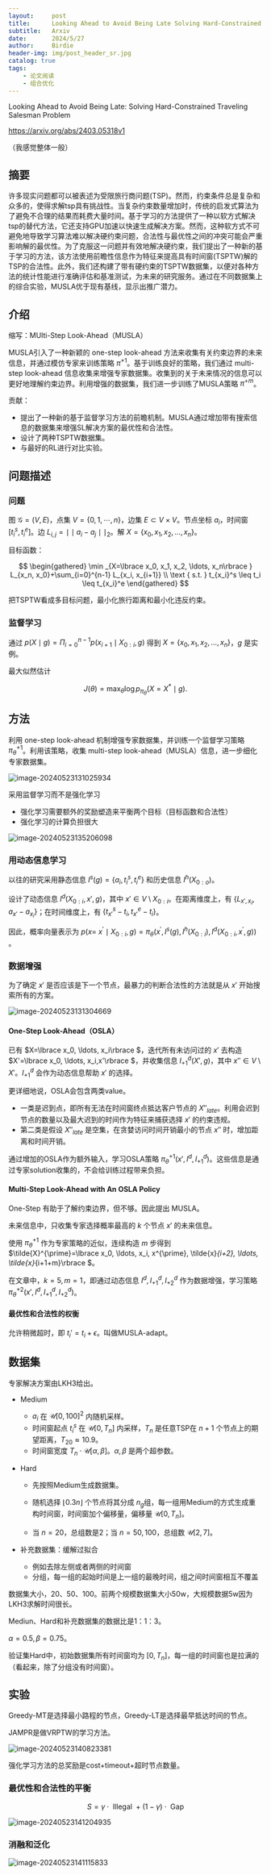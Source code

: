 ```yaml
---
layout:     post
title:      Looking Ahead to Avoid Being Late Solving Hard-Constrained Traveling Salesman Problem
subtitle:   Arxiv
date:       2024/5/27
author:     Birdie
header-img: img/post_header_sr.jpg
catalog: true
tags:
    - 论文阅读
    - 组合优化
---
```


Looking Ahead to Avoid Being Late: Solving Hard-Constrained Traveling Salesman Problem

https://arxiv.org/abs/2403.05318v1

（我感觉整体一般）

## 摘要

许多现实问题都可以被表述为受限旅行商问题(TSP)。然而，约束条件总是复杂和众多的，使得求解tsp具有挑战性。当复杂约束数量增加时，传统的启发式算法为了避免不合理的结果而耗费大量时间。基于学习的方法提供了一种以软方式解决tsp的替代方法，它还支持GPU加速以快速生成解决方案。然而，这种软方式不可避免地导致学习算法难以解决硬约束问题，合法性与最优性之间的冲突可能会严重影响解的最优性。为了克服这一问题并有效地解决硬约束，我们提出了一种新的基于学习的方法，该方法使用前瞻性信息作为特征来提高具有时间窗(TSPTW)解的TSP的合法性。此外，我们还构建了带有硬约束的TSPTW数据集，以便对各种方法的统计性能进行准确评估和基准测试，为未来的研究服务。通过在不同数据集上的综合实验，MUSLA优于现有基线，显示出推广潜力。



## 介绍

缩写：MUlti-Step Look-Ahead（MUSLA）

MUSLA引入了一种新颖的 one-step look-ahead 方法来收集有关约束边界的未来信息，并通过模仿专家来训练策略 $\pi^{+1}$。基于训练良好的策略，我们通过 multi-step look-ahead 信息收集来增强专家数据集。收集到的关于未来情况的信息可以更好地理解约束边界。利用增强的数据集，我们进一步训练了MUSLA策略 $\pi^{+m}$。

贡献：

- 提出了一种新的基于监督学习方法的前瞻机制。MUSLA通过增加带有搜索信息的数据集来增强SL解决方案的最优性和合法性。
- 设计了两种TSPTW数据集。
- 与最好的RL进行对比实验。

## 问题描述

### 问题

图 $\mathcal{G}=(V,E)$，点集 $V=\lbrace 0,1,\cdots,n\rbrace$，边集 $E\subset V\times V$。节点坐标 $a_i$，时间窗 $[t_i^s,t_i^e]$。边 $L_{i,j}=\mid\mid a_i-a_j\mid\mid_2$。解 $X=\lbrace x_0, x_1, x_2, \ldots, x_n\rbrace$。

目标函数：

$$
\begin{gathered}
\min _{X=\lbrace x_0, x_1, x_2, \ldots, x_n\rbrace } L_{x_n, x_0}+\sum_{i=0}^{n-1} L_{x_i, x_{i+1}} \\
\text { s.t. } t_{x_i}^s \leq t_i \leq t_{x_i}^e
\end{gathered}
$$

把TSPTW看成多目标问题，最小化旅行距离和最小化违反约束。

### 监督学习

通过 $p(X\mid g)=\Pi_{i=0}^{n-1}p(x_{i+1}\mid X_{0:i},g)$ 得到 $X=\lbrace x_0, x_1, x_2, \ldots, x_n\rbrace$，$g$ 是实例。

最大似然估计

$$
J(\theta)=\max _\theta \log p_{\pi_\theta}\left(X=X^* \mid g\right) .
$$


## 方法

利用 one-step look-ahead 机制增强专家数据集，并训练一个监督学习策略 $\pi_\theta^{+1}$。利用该策略，收集 multi-step look-ahead（MUSLA）信息，进一步细化专家数据集。

![image-20240523131025934]({{site.url}}/img/2024-5-27-Looking-Ahead-to-Avoid-Being-Late-Solving-Hard-Constrained-Traveling/image-20240523131025934.png)

采用监督学习而不是强化学习

- 强化学习需要额外的奖励塑造来平衡两个目标（目标函数和合法性）
- 强化学习的计算负担很大

![image-20240523135206098]({{site.url}}/img/2024-5-27-Looking-Ahead-to-Avoid-Being-Late-Solving-Hard-Constrained-Traveling/image-20240523135206098.png)

### 用动态信息学习

以往的研究采用静态信息 $I^s(g)=\lbrace a_i,t_i^s,t_i^e\rbrace$ 和历史信息 $I^h(X_{0:o})$​。

设计了动态信息 $I^d(X_{0:i},x',g)$，其中 $x'\in V\setminus X_{0:i}$。在距离维度上，有 $\lbrace L_{x',x_i},a_{x'}-a_{x_i}\rbrace$；在时间维度上，有 $\lbrace t_{x'}^s-t_i,t_{x'}^e-t_i\rbrace$。

因此，概率向量表示为 $p(x=$ $\left.x^{\prime} \mid X_{0: i}, g\right)=\pi_\theta\left(x^{\prime}, I^s(g), I^h\left(X_{0: i}\right), I^d\left(X_{0: i}, x^{\prime}, g\right)\right)$​。

### 数据增强

为了确定 $x'$ 是否应该是下一个节点，最暴力的判断合法性的方法就是从 $x'$ 开始搜索所有的方案。

![image-20240523131304669]({{site.url}}/img/2024-5-27-Looking-Ahead-to-Avoid-Being-Late-Solving-Hard-Constrained-Traveling/image-20240523131304669.png)

#### One-Step Look-Ahead（OSLA）

已有 $X=\lbrace x_0, \ldots, x_i\rbrace $，迭代所有未访问过的 $x'$ 去构造 $X'=\lbrace x_0, \ldots, x_i,x'\rbrace $，并收集信息 $I^d_{+1}(X',g)$，其中 $x''\in V\setminus X'$。$I^d_{+1}$ 会作为动态信息帮助 $x'$ 的选择。

更详细地说，OSLA会包含两类value。

- 一类是迟到点，即所有无法在时间窗终点抵达客户节点的 $X''_{late}$。利用会迟到节点的数量以及最大迟到的时间作为特征来捕获选择 $x'$ 的约束违规。
- 第二类是假设 $X''_{late}$ 是空集，在贪婪访问时间开销最小的节点 $x''$​ 时，增加距离和时间开销。

通过增加的OSLA作为额外输入，学习OSLA策略 $\pi_\theta^{+1}(x',I^d,I_{+1}^d)$​。这些信息是通过专家solution收集的，不会给训练过程带来负担。

#### Multi-Step Look-Ahead with An OSLA Policy

One-Step 有助于了解约束边界，但不够。因此提出 MUSLA。

未来信息中，只收集专家选择概率最高的 $k$ 个节点 $x'$ 的未来信息。

使用 $\pi_\theta^{+1}$ 作为专家策略的近似，连续构造 $m$ 步得到 $\tilde{X}^{\prime}=\lbrace x_0, \ldots, x_i, x^{\prime}, \tilde{x}_{i+2}, \ldots, \tilde{x}_{i+1+m}\rbrace $​。

在文章中，$k=5,m=1$，即通过动态信息 $I^d,I_{+1}^d,I_{+2}^d$ 作为数据增强，学习策略 $\pi_\theta^{+2}(x',I^d,I_{+1}^d,I_{+2}^d)$。

#### 最优性和合法性的权衡

允许稍微超时，即 $t_i'=t_i+\epsilon$。叫做MUSLA-adapt。

## 数据集

专家解决方案由LKH3给出。

- Medium

  - $a_i$ 在 $\mathcal{U}[0,100]^2$ 内随机采样。
  - 时间窗起点 $t_i^s$ 在 $\mathcal{U}[0,T_n]$ 内采样，$T_n$ 是任意TSP在 $n+1$ 个节点上的期望距离，$T_{20}\approx 10.9$。
  - 时间窗宽度 $T_n\cdot \mathcal{U}[\alpha,\beta]$。$\alpha,\beta$​ 是两个超参数。

- Hard

  - 先按照Medium生成数据集。

  - 随机选择 $\lfloor 0.3n\rfloor$ 个节点将其分成 $n_g$​ 组，每一组用Medium的方式生成重构时间窗，时间窗加个偏移量，偏移量 $\mathcal{U}[0,T_n]$。
  - 当 $n=20$，总组数是2；当 $n=50,100$，总组数 $\mathcal{U}[2,7]$。

- 补充数据集：缓解过拟合

  - 例如去除左侧或者两侧的时间窗
  - 分组，每一组的起始时间是上一组的最晚时间，组之间时间窗相互不覆盖

数据集大小，20、50、100。前两个规模数据集大小50w，大规模数据5w因为LKH3求解时间很长。

Mediun、Hard和补充数据集的数据比是1：1：3。

$\alpha=0.5,\beta=0.75$。

验证集Hard中，初始数据集所有时间窗均为 $[0,T_n]$​，每一组的时间窗也是拉满的（看起来，除了分组没有时间窗）。

## 实验

Greedy-MT是选择最小路程的节点，Greedy-LT是选择最早抵达时间的节点。

JAMPR是做VRPTW的学习方法。

![image-20240523140823381]({{site.url}}/img/2024-5-27-Looking-Ahead-to-Avoid-Being-Late-Solving-Hard-Constrained-Traveling/image-20240523140823381.png)

强化学习方法的总奖励是cost+timeout+超时节点数量。

### 最优性和合法性的平衡

$$
S=\gamma \cdot \text { Illegal }+(1-\gamma) \cdot \text { Gap}
$$

![image-20240523141204935]({{site.url}}/img/2024-5-27-Looking-Ahead-to-Avoid-Being-Late-Solving-Hard-Constrained-Traveling/image-20240523141204935.png)

### 消融和泛化

![image-20240523141115833]({{site.url}}/img/2024-5-27-Looking-Ahead-to-Avoid-Being-Late-Solving-Hard-Constrained-Traveling/image-20240523141115833.png)